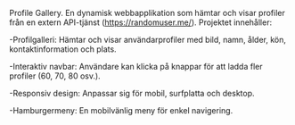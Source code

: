 Profile Gallery.
En dynamisk webbapplikation som hämtar och visar profiler från en extern API-tjänst
(https://randomuser.me/).
Projektet innehåller:

-Profilgalleri: Hämtar och visar användarprofiler med bild, namn, ålder, kön, 
kontaktinformation och plats.

-Interaktiv navbar: Användare kan klicka på knappar för att ladda fler profiler 
(60, 70, 80 osv.).

-Responsiv design: Anpassar sig för mobil, surfplatta och desktop.

-Hamburgermeny: En mobilvänlig meny för enkel navigering.
